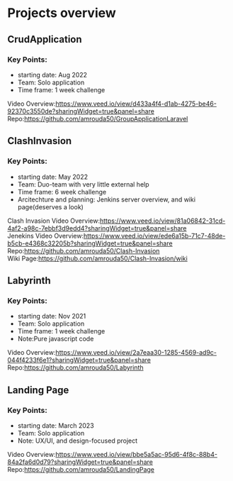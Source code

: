 # Projects overview

## CrudApplication
### Key Points:
- starting date: Aug 2022
- Team: Solo application
- Time frame: 1 week challenge

Video Overview:https://www.veed.io/view/d433a4f4-d1ab-4275-be46-92370c3550de?sharingWidget=true&panel=share
<br/>
Repo:https://github.com/amrouda50/GroupApplicationLaravel

## ClashInvasion
### Key Points:
- starting date: May 2022
- Team: Duo-team with very little external help
- Time frame: 6 week challenge
- Arcitechture and planning: Jenkins server overview, and wiki page(deserves a look)
  
Clash Invasion Video Overview:https://www.veed.io/view/81a06842-31cd-4af2-a98c-7ebbf3d9edd4?sharingWidget=true&panel=share
<br/>
Jenekins Video Overview:https://www.veed.io/view/ede6a15b-71c7-48de-b5cb-e4368c32205b?sharingWidget=true&panel=share
<br/>
Repo:https://github.com/amrouda50/Clash-Invasion
<br/>
Wiki Page:https://github.com/amrouda50/Clash-Invasion/wiki


## Labyrinth
### Key Points:
- starting date: Nov 2021
- Team: Solo application
- Time frame: 1 week challenge
- Note:Pure javascript code

Video Overview:https://www.veed.io/view/2a7eaa30-1285-4569-ad9c-044f4233f6e1?sharingWidget=true&panel=share
<br/>
Repo:https://github.com/amrouda50/Labyrinth

## Landing Page
### Key Points:
- starting date: March 2023
- Team: Solo application
- Note: UX/UI, and design-focused project

Video Overview:https://www.veed.io/view/bbe5a5ac-95d6-4f8c-88b4-84a2fa6d0d79?sharingWidget=true&panel=share
<br/>
Repo:https://github.com/amrouda50/LandingPage




